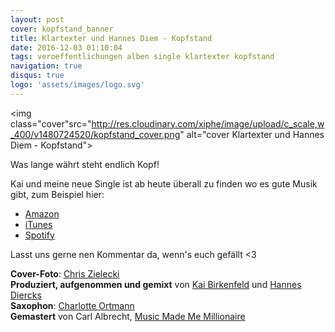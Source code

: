 ```yaml
---
layout: post
cover: kopfstand_banner
title: Klartexter und Hannes Diem - Kopfstand
date: 2016-12-03 01:10:04
tags: veroeffentlichungen alben single klartexter kopfstand
navigation: true
disqus: true
logo: 'assets/images/logo.svg'
---
```


<img class="cover"src="http://res.cloudinary.com/xiphe/image/upload/c_scale,w_400/v1480724520/kopfstand_cover.png" alt="cover Klartexter und Hannes Diem - Kopfstand">

Was lange währt steht endlich Kopf!

<!-- more -->

Kai und meine neue Single ist ab heute überall zu finden wo es gute Musik gibt,
zum Beispiel hier:

 - [Amazon](https://www.amazon.de/Kopfstand/dp/B01N6ABA2Y)
 - [iTunes](https://itunes.apple.com/de/album/kopfstand-single/id1180598606)
 - [Spotify](https://open.spotify.com/track/2w1RHgo0BAQbBI2T5MuzrL)

Lasst uns gerne nen Kommentar da, wenn's euch gefällt <3

__Cover-Foto__: [Chris Zielecki](http://www.zielecki.com/)  
__Produziert, aufgenommen und gemixt__ von [Kai Birkenfeld](https://klartexter.net/) und
[Hannes Diercks](http://hannesdiem.de)  
__Saxophon__: [Charlotte Ortmann](http://www.charlotteortmann.de/)  
__Gemastert__ von Carl Albrecht, [Music Made Me Millionaire](http://www.musicmadememillionaire.de/)

